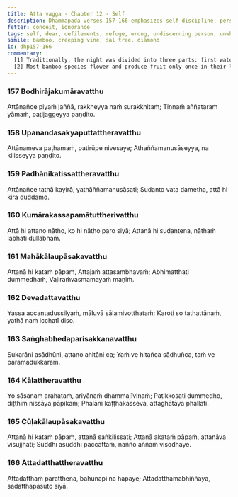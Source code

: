 ```yaml
---
title: Atta vagga - Chapter 12 - Self
description: Dhammapada verses 157-166 emphasizes self-discipline, personal responsibility, and inner mastery. A wise person must first establish themselves properly before guiding others, as self-mastery is difficult but essential. Purity and impurity are personal matters, and one should prioritize their own spiritual welfare over external concerns, for no one can purify another.
fetter: conceit, ignorance
tags: self, dear, defilements, refuge, wrong, undiscerning person, unwholesome, beneficial, Arahants, teachings, self-purification, good, welfare, Dhamma, self-discipline, responsibility, unprincipled, purity, impurity, dhp
simile: bamboo, creeping vine, sal tree, diamond
id: dhp157-166
commentary: |
  [1] Traditionally, the night was divided into three parts: first watch starting from sunset [6 PM to 10 PM], second watch [10 PM to 2 AM], and third watch [2 AM to 6 AM] ending at the dawn.
  [2] Most bamboo species flower and produce fruit only once in their lifetime, often after 30 to 120 years. After fruiting, the entire bamboo plant dies, as it exhausts all its energy in reproduction.
---
```


### 157 Bodhirājakumāravatthu

Attānañce piyaṁ jaññā,
rakkheyya naṁ surakkhitaṁ;
Tiṇṇaṁ aññataraṁ yāmaṁ,
paṭijaggeyya paṇḍito.

### 158 Upanandasakyaputtattheravatthu

Attānameva paṭhamaṁ,
patirūpe nivesaye;
Athaññamanusāseyya,
na kilisseyya paṇḍito.

### 159 Padhānikatissattheravatthu

Attānañce tathā kayirā,
yathāññamanusāsati;
Sudanto vata dametha,
attā hi kira duddamo.

### 160 Kumārakassapamātuttherivatthu

Attā hi attano nātho,
ko hi nātho paro siyā;
Attanā hi sudantena,
nāthaṁ labhati dullabhaṁ.

### 161 Mahākālaupāsakavatthu

Attanā hi kataṁ pāpaṁ,
Attajaṁ attasambhavaṁ;
Abhimatthati dummedhaṁ,
Vajiraṁvasmamayaṁ maṇiṁ.

### 162 Devadattavatthu

Yassa accantadussilyaṁ,
māluvā sālamivotthataṁ;
Karoti so tathattānaṁ,
yathā naṁ icchatī diso.

### 163 Saṅghabhedaparisakkanavatthu

Sukarāni asādhūni,
attano ahitāni ca;
Yaṁ ve hitañca sādhuñca,
taṁ ve paramadukkaraṁ.

### 164 Kālattheravatthu

Yo sāsanaṁ arahataṁ,
ariyānaṁ dhammajīvinaṁ;
Paṭikkosati dummedho,
diṭṭhiṁ nissāya pāpikaṁ;
Phalāni kaṭṭhakasseva,
attaghātāya phallati.

### 165 Cūḷakālaupāsakavatthu

Attanā hi kataṁ pāpaṁ,
attanā saṅkilissati;
Attanā akataṁ pāpaṁ,
attanāva visujjhati;
Suddhī asuddhi paccattaṁ,
nāñño aññaṁ visodhaye.

### 166 Attadatthattheravatthu

Attadatthaṁ paratthena,
bahunāpi na hāpaye;
Attadatthamabhiññāya,
sadatthapasuto siyā.
